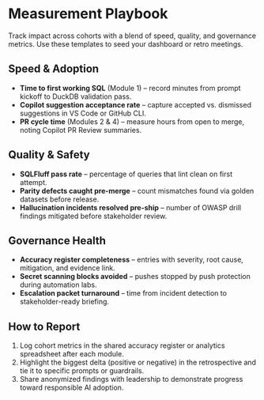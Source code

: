 # Measurement Playbook

Track impact across cohorts with a blend of speed, quality, and governance metrics. Use these templates to seed your dashboard or retro meetings.

## Speed & Adoption
- **Time to first working SQL** (Module 1) – record minutes from prompt kickoff to DuckDB validation pass.
- **Copilot suggestion acceptance rate** – capture accepted vs. dismissed suggestions in VS Code or GitHub CLI.
- **PR cycle time** (Modules 2 & 4) – measure hours from open to merge, noting Copilot PR Review summaries.

## Quality & Safety
- **SQLFluff pass rate** – percentage of queries that lint clean on first attempt.
- **Parity defects caught pre-merge** – count mismatches found via golden datasets before release.
- **Hallucination incidents resolved pre-ship** – number of OWASP drill findings mitigated before stakeholder review.

## Governance Health
- **Accuracy register completeness** – entries with severity, root cause, mitigation, and evidence link.
- **Secret scanning blocks avoided** – pushes stopped by push protection during automation labs.
- **Escalation packet turnaround** – time from incident detection to stakeholder-ready briefing.

## How to Report
1. Log cohort metrics in the shared accuracy register or analytics spreadsheet after each module.
2. Highlight the biggest delta (positive or negative) in the retrospective and tie it to specific prompts or guardrails.
3. Share anonymized findings with leadership to demonstrate progress toward responsible AI adoption.
